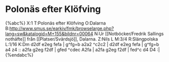 # Polonäs efter Klöfving

{%abc%}
X:1
T:Polonäs efter Klöfving
O:Dalarna
B:http://www.smus.se/earkiv/fmk/browselarge.php?lang=sw&katalogid=M+155&bildnr=00064
N:Ur [[Notböcker/Fredrik Sallings nothäfte]] från [[Platser/Svärdsjö]], Dalarna.
Z:Nils L
M:3/4
R:Slängpolska
L:1/16
K:Dm
d2df e2eg fefa | g^fg=b a2a2 ^c2c2 | d2df e2eg fefa | g^fg=b a4 z4 ::
a2fa g2eg f2df | gfed ^cdec A2fa | a2fa g2eg f2df | fed^c d4 D4 :|
{%endabc%}
